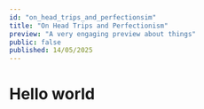 ```yaml
---
id: "on_head_trips_and_perfectionsim"
title: "On Head Trips and Perfectionism"
preview: "A very engaging preview about things"
public: false
published: 14/05/2025
---
```


# Hello world
